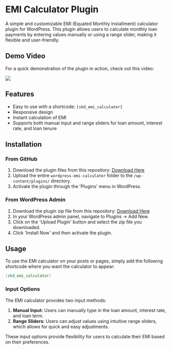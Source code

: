# EMI Calculator Plugin

A simple and customizable EMI (Equated Monthly Installment) calculator plugin for WordPress. This plugin allows users to calculate monthly loan payments by entering values manually or using a range slider, making it flexible and user-friendly.

## Demo Video

For a quick demonstration of the plugin in action, check out this video:

[<img src="https://img.youtube.com/vi/-VkE_3DQHoY/0.jpg">](https://www.youtube.com/watch?v=-VkE_3DQHoY)

## Features

- Easy to use with a shortcode: `[skd_emi_calculator]`
- Responsive design
- Instant calculation of EMI
- Supports both manual input and range sliders for loan amount, interest rate, and loan tenure

## Installation

### From GitHub

1. Download the plugin files from this repository: [Download Here]([https://github.com/dipankol09/wordpress-emi-calculator/archive/refs/heads/main.zip)
2. Upload the entire `wordpress-emi-calculator` folder to the `/wp-content/plugins/` directory.
3. Activate the plugin through the 'Plugins' menu in WordPress.

### From WordPress Admin

1. Download the plugin zip file from this repository: [Download Here](https://github.com/dipankol09/wordpress-emi-calculator/archive/refs/heads/main.zip)
2. In your WordPress admin panel, navigate to Plugins -> Add New.
3. Click on the 'Upload Plugin' button and select the zip file you downloaded.
4. Click 'Install Now' and then activate the plugin.

## Usage

To use the EMI calculator on your posts or pages, simply add the following shortcode where you want the calculator to appear:

```markdown
[skd_emi_calculator]
```

### Input Options

The EMI calculator provides two input methods:

1. **Manual Input:** Users can manually type in the loan amount, interest rate, and loan term.
2. **Range Sliders:** Users can adjust values using intuitive range sliders, which allows for quick and easy adjustments.

These input options provide flexibility for users to calculate their EMI based on their preferences.

